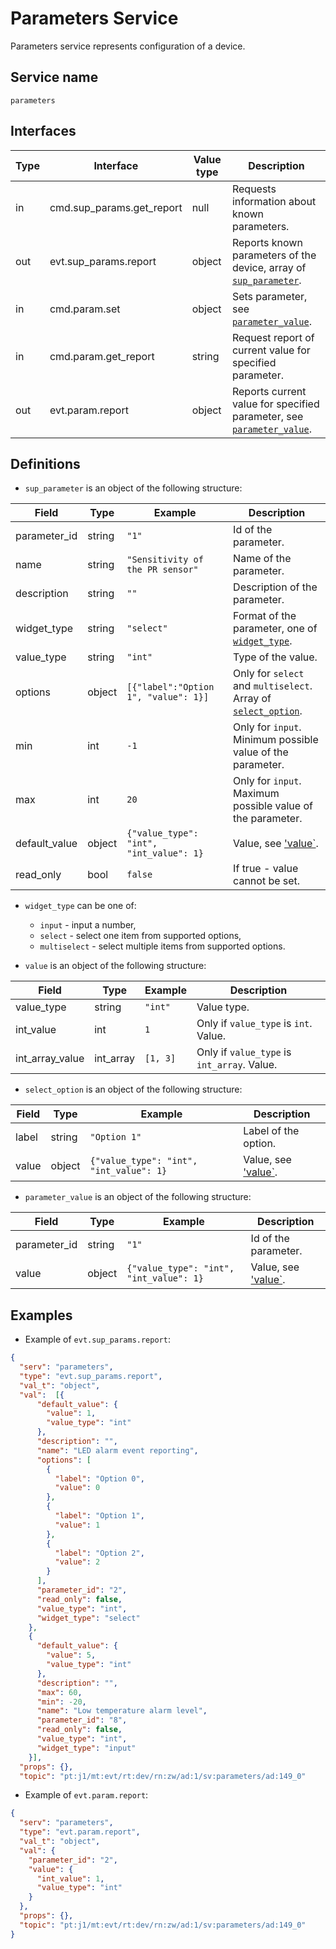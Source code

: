 # Parameters Service

Parameters service represents configuration of a device.

## Service name

`parameters`

## Interfaces

| Type | Interface                 | Value type | Description                                                                           |
|------|---------------------------|------------|---------------------------------------------------------------------------------------|
| in   | cmd.sup_params.get_report | null       | Requests information about known parameters.                                          |
| out  | evt.sup_params.report     | object     | Reports known parameters of the device, array of [`sup_parameter`](#definitions).     |
| in   | cmd.param.set             | object     | Sets parameter, see [`parameter_value`](#definitions).                                |
| in   | cmd.param.get_report      | string     | Request report of current value for specified parameter.                              |
| out  | evt.param.report          | object     | Reports current value for specified parameter, see [`parameter_value`](#definitions). |

## Definitions

* `sup_parameter` is an object of the following structure:

| Field         | Type   | Example                                 | Description                                                                    |
|---------------|--------|-----------------------------------------|--------------------------------------------------------------------------------|
| parameter_id  | string | `"1"`                                   | Id of the parameter.                                                           |
| name          | string | `"Sensitivity of the PR sensor"`        | Name of the parameter.                                                         |
| description   | string | `""`                                    | Description of the parameter.                                                  |
| widget_type   | string | `"select"`                              | Format of the parameter, one of [`widget_type`](#definitions).                 |
| value_type    | string | `"int"`                                 | Type of the value.                                                             |
| options       | object | `[{"label":"Option 1", "value": 1}]`    | Only for `select` and `multiselect`. Array of [`select_option`](#definitions). |
| min           | int    | `-1`                                    | Only for `input`. Minimum possible value of the parameter.                     |
| max           | int    | `20`                                    | Only for `input`. Maximum possible value of the parameter.                     |
| default_value | object | `{"value_type": "int", "int_value": 1}` | Value, see ['value`](#definitions).                                            |
| read_only     | bool   | `false`                                 | If true - value cannot be set.                                                 |

* `widget_type` can be one of:
  * `input` - input a number,
  * `select` - select one item from supported options,
  * `multiselect` - select multiple items from supported options.

* `value` is an object of the following structure:

| Field           | Type      | Example  | Description                                 |
|-----------------|-----------|----------|---------------------------------------------|
| value_type      | string    | `"int"`  | Value type.                                 |
| int_value       | int       | `1`      | Only if `value_type` is `int`. Value.       | 
| int_array_value | int_array | `[1, 3]` | Only if `value_type` is `int_array`. Value. | 

* `select_option` is an object of the following structure:

| Field | Type   | Example                                 | Description                         |
|-------|--------|-----------------------------------------|-------------------------------------|
| label | string | `"Option 1"`                            | Label of the option.                |
| value | object | `{"value_type": "int", "int_value": 1}` | Value, see ['value`](#definitions). |

* `parameter_value` is an object of the following structure:

| Field        | Type      | Example                                 | Description                         |
|--------------|-----------|-----------------------------------------|-------------------------------------|
| parameter_id | string    | `"1"`                                   | Id of the parameter.                |
| value        | object    | `{"value_type": "int", "int_value": 1}` | Value, see ['value`](#definitions). |

## Examples

* Example of `evt.sup_params.report`:
```json 
{
  "serv": "parameters",
  "type": "evt.sup_params.report",
  "val_t": "object",
  "val":  [{
      "default_value": {
        "value": 1,
        "value_type": "int"
      },
      "description": "",
      "name": "LED alarm event reporting",
      "options": [
        {
          "label": "Option 0",
          "value": 0
        },
        {
          "label": "Option 1",
          "value": 1
        },
        {
          "label": "Option 2",
          "value": 2
        }
      ],
      "parameter_id": "2",
      "read_only": false,
      "value_type": "int",
      "widget_type": "select"
    },
    {
      "default_value": {
        "value": 5,
        "value_type": "int"
      },
      "description": "",
      "max": 60,
      "min": -20,
      "name": "Low temperature alarm level",
      "parameter_id": "8",
      "read_only": false,
      "value_type": "int",
      "widget_type": "input"
    }],
  "props": {},
  "topic": "pt:j1/mt:evt/rt:dev/rn:zw/ad:1/sv:parameters/ad:149_0"
```

* Example of `evt.param.report`:
```json
{
  "serv": "parameters",
  "type": "evt.param.report",
  "val_t": "object",
  "val": {
    "parameter_id": "2",
    "value": {
      "int_value": 1,
      "value_type": "int"
    }
  },
  "props": {},
  "topic": "pt:j1/mt:evt/rt:dev/rn:zw/ad:1/sv:parameters/ad:149_0"
}
```